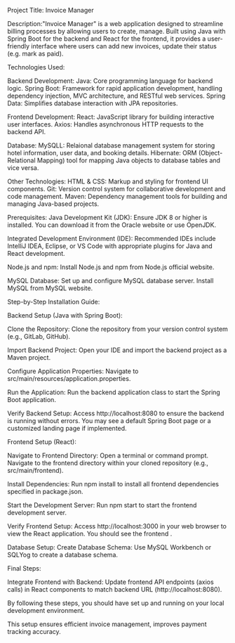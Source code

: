 Project Title: Invoice Manager

Description:"Invoice Manager" is a web application designed to streamline billing processes by allowing users to create, manage. Built using Java with Spring Boot for the backend and React for the frontend, it provides a user-friendly interface where users can add new invoices, update their status (e.g. mark as paid).

Technologies Used:

Backend Development: Java: Core programming language for backend logic. Spring Boot: Framework for rapid application development, handling dependency injection, MVC architecture, and RESTful web services. Spring Data: Simplifies database interaction with JPA repositories.

Frontend Development: React: JavaScript library for building interactive user interfaces. Axios: Handles asynchronous HTTP requests to the backend API.

Database: MySQLL: Relaional database management system for storing hotel information, user data, and booking details. Hibernate: ORM (Object-Relational Mapping) tool for mapping Java objects to database tables and vice versa.

Other Technologies: HTML & CSS: Markup and styling for frontend UI components. Git: Version control system for collaborative development and code management. Maven: Dependency management tools for building and managing Java-based projects.

Prerequisites: Java Development Kit (JDK): Ensure JDK 8 or higher is installed. You can download it from the Oracle website or use OpenJDK.

Integrated Development Environment (IDE): Recommended IDEs include IntelliJ IDEA, Eclipse, or VS Code with appropriate plugins for Java and React development.

Node.js and npm: Install Node.js and npm from Node.js official website.

MySQL Database: Set up and configure MySQL database server. Install MySQL from MySQL website.

Step-by-Step Installation Guide:

Backend Setup (Java with Spring Boot):

Clone the Repository:
Clone the repository from your version control system (e.g., GitLab, GitHub).

Import Backend Project:
Open your IDE and import the backend project as a Maven project.

Configure Application Properties:
Navigate to src/main/resources/application.properties.

Run the Application:
Run the backend application class to start the Spring Boot application.

Verify Backend Setup:
Access http://localhost:8080 to ensure the backend is running without errors. You may see a default Spring Boot page or a customized landing page if implemented.

Frontend Setup (React):

Navigate to Frontend Directory:
Open a terminal or command prompt.
Navigate to the frontend directory within your cloned repository (e.g., src/main/frontend).

Install Dependencies:
Run npm install to install all frontend dependencies specified in package.json.

Start the Development Server:
Run npm start to start the frontend development server.

Verify Frontend Setup:
Access http://localhost:3000 in your web browser to view the React application. You should see the frontend .

Database Setup:
Create Database Schema:
Use MySQL Workbench or SQLYog to create a database schema.

Final Steps:

Integrate Frontend with Backend:
Update frontend API endpoints (axios calls) in React components to match backend URL (http://localhost:8080).

By following these steps, you should have set up and running on your local development environment.

This setup ensures efficient invoice management, improves payment tracking accuracy.
